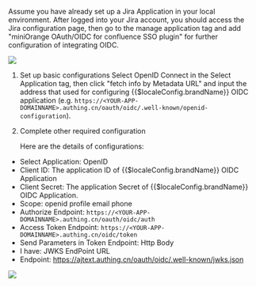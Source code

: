 <IntegrationDetailCard title="Before start configuring Jira on Authing">

Assume you have already set up a Jira Application in your local environment. After logged into your Jira account, you should access the Jira configuration page, then go to the manage application tag and add "miniOrange OAuth/OIDC for confluence SSO plugin" for further configuration of integrating OIDC.

![](~@imagesZhCn/integration/jira/step1-1.png)

</IntegrationDetailCard>
<IntegrationDetailCard title="Setup Basic Configurations of OpenID Connection">

1. Set up basic configurations
   Select OpenID Connect in the Select Application tag, then click "fetch info by Metadata URL" and input the address that used for configuring {{$localeConfig.brandName}} OIDC application (e.g. `https://<YOUR-APP-DOMAINNAME>.authing.cn/oauth/oidc/.well-known/openid-configuration`).

2. Complete other required configuration

   Here are the details of configurations:

- Select Application: OpenID
- Client ID: The application ID of {{$localeConfig.brandName}} OIDC Application
- Client Secret: The application Secret of {{$localeConfig.brandName}} OIDC Application.
- Scope: openid profile email phone
- Authorize Endpoint: `https://<YOUR-APP-DOMAINNAME>.authing.cn/oauth/oidc/auth`
- Access Token Endpoint: `https://<YOUR-APP-DOMAINNAME>.authing.cn/oidc/token`
- Send Parameters in Token Endpoint: Http Body
- I have: JWKS EndPoint URL
- Endpoint: https://ajtext.authing.cn/oauth/oidc/.well-known/jwks.json

![](~@imagesZhCn/integration/jira/step1-2.png)

</IntegrationDetailCard>
